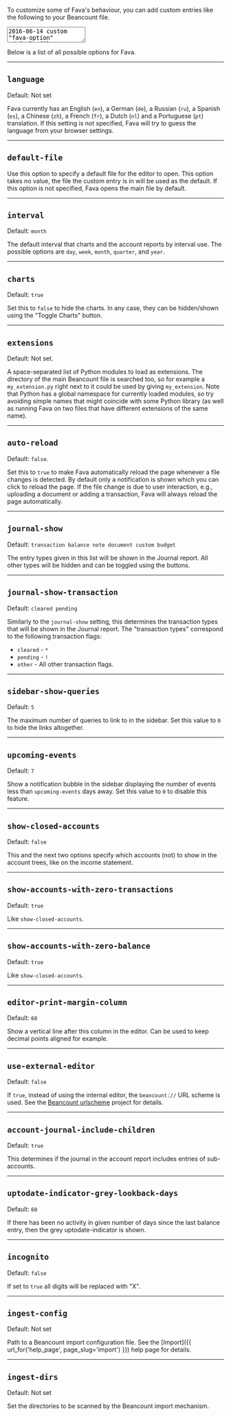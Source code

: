 To customize some of Fava's behaviour, you can add custom entries like the
following to your Beancount file.

<pre><textarea class="editor-readonly">
2016-06-14 custom "fava-option" "default-file"
2016-06-14 custom "fava-option" "interval" "week"
2016-04-14 custom "fava-option" "charts" "false"
2016-04-14 custom "fava-option" "journal-show" "transaction open"
2016-04-14 custom "fava-option" "editor-print-margin-column" "10" </textarea></pre>

Below is a list of all possible options for Fava.

---

## `language`

Default: Not set

Fava currently has an English (`en`), a German (`de`), a Russian (`ru`), a
Spanish (`es`), a Chinese (`zh`), a French (`fr`), a Dutch (`nl`) and a
Portuguese (`pt`) translation. If this setting is not specified, Fava will try
to guess the language from your browser settings.

---

## `default-file`

Use this option to specify a default file for the editor to open.  This option
takes no value, the file the custom entry is in will be used as the default.
If this option is not specified, Fava opens the main file by default.

---

## `interval`

Default: `month`

The default interval that charts and the account reports by interval use.
The possible options are `day`, `week`, `month`, `quarter`, and `year`.

---

## `charts`

Default: `true`

Set this to `false` to hide the charts. In any case, they can be hidden/shown
using the "Toggle Charts" button.

---

## `extensions`

Default: Not set.

A space-separated list of Python modules to load as extensions. The directory
of the main Beancount file is searched too, so for example a `my_extension.py`
right next to it could be used by giving `my_extension`. Note that Python has a
global namespace for currently loaded modules, so try avoiding simple names
that might coincide with some Python library (as well as running Fava on two
files that have different extensions of the same name).

---

## `auto-reload`

Default: `false`.

Set this to `true` to make Fava automatically reload the page whenever a file
changes is detected. By default only a notification is shown which you can
click to reload the page.  If the file change is due to user interaction, e.g.,
uploading a document or adding a transaction, Fava will always reload the page
automatically.

---

## `journal-show`

Default: `transaction balance note document custom budget`

The entry types given in this list will be shown in the Journal report.
All other types will be hidden and can be toggled using the buttons.

---

## `journal-show-transaction`

Default: `cleared pending`

Similarly to the `journal-show` setting, this determines the transaction types
that will be shown in the Journal report. The "transaction types" correspond to
the following transaction flags:

- `cleared` - `*`
- `pending` - `!`
- `other` - All other transaction flags.

---

## `sidebar-show-queries`

Default: `5`

The maximum number of queries to link to in the sidebar.
Set this value to `0` to hide the links altogether.

---

## `upcoming-events`

Default: `7`

Show a notification bubble in the sidebar displaying the number of events less
than `upcoming-events` days away.
Set this value to `0` to disable this feature.

---

## `show-closed-accounts`

Default: `false`

This and the next two options specify which accounts (not) to show in the
account trees, like on the income statement.

---

## `show-accounts-with-zero-transactions`

Default: `true`

Like `show-closed-accounts`.

---

## `show-accounts-with-zero-balance`

Default: `true`

Like `show-closed-accounts`.

---

## `editor-print-margin-column`

Default: `60`

Show a vertical line after this column in the editor.
Can be used to keep decimal points aligned for example.

---

## `use-external-editor`

Default: `false`

If `true`, instead of using the internal editor, the `beancount://` URL scheme
is used. See the
[Beancount urlscheme](http://github.com/aumayr/beancount_urlscheme) project for
details.

---

## `account-journal-include-children`

Default: `true`

This determines if the journal in the account report includes entries of
sub-accounts.

---

## `uptodate-indicator-grey-lookback-days`

Default: `60`

If there has been no activity in given number of days since the last balance
entry, then the grey uptodate-indicator is shown.

---

## `incognito`

Default: `false`

If set to `true` all digits will be replaced with "X".

---

## `ingest-config`

Default: Not set

Path to a Beancount import configuration file. See the [Import]({{
url_for('help_page', page_slug='import') }}) help page for details.

---

## `ingest-dirs`

Default: Not set

Set the directories to be scanned by the Beancount import mechanism.
